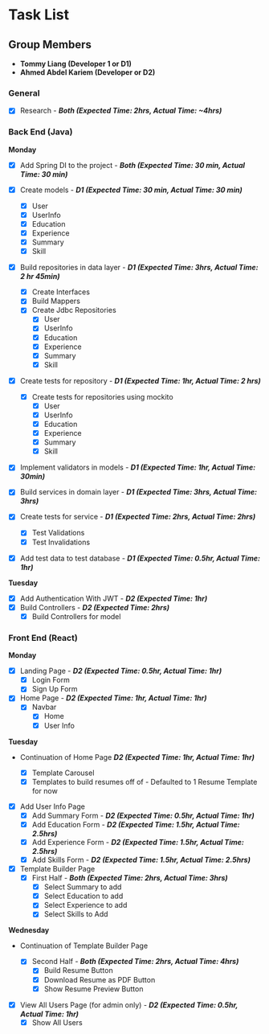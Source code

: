 # Task List

## Group Members

-   **Tommy Liang (Developer 1 or D1)**
-   **Ahmed Abdel Kariem (Developer or D2)**

### General

-   [x] Research - **_Both (Expected Time: 2hrs, Actual Time: ~4hrs)_**

### Back End (Java)

**Monday**

-   [x] Add Spring DI to the project - **_Both (Expected Time: 30 min, Actual Time: 30 min)_**
-   [x] Create models - **_D1 (Expected Time: 30 min, Actual Time: 30 min)_**
    -   [x] User
    -   [x] UserInfo
    -   [x] Education
    -   [x] Experience
    -   [x] Summary
    -   [x] Skill
-   [x] Build repositories in data layer - **_D1 (Expected Time: 3hrs, Actual Time: 2 hr 45min)_**
    -   [x] Create Interfaces
    -   [x] Build Mappers
    -   [x] Create Jdbc Repositories
        -   [x] User
        -   [x] UserInfo
        -   [x] Education
        -   [x] Experience
        -   [x] Summary
        -   [x] Skill
-   [x] Create tests for repository - **_D1 (Expected Time: 1hr, Actual Time: 2 hrs)_**
    -   [x] Create tests for repositories using mockito
        -   [x] User
        -   [x] UserInfo
        -   [x] Education
        -   [x] Experience
        -   [x] Summary
        -   [x] Skill
-   [x] Implement validators in models - **_D1 (Expected Time: 1hr, Actual Time: 30min)_**
-   [x] Build services in domain layer - **_D1 (Expected Time: 3hrs, Actual Time: 3hrs)_**

-   [x] Create tests for service - **_D1 (Expected Time: 2hrs, Actual Time: 2hrs)_**
    -   [x] Test Validations
    -   [x] Test Invalidations
-   [x] Add test data to test database - **_D1 (Expected Time: 0.5hr, Actual Time: 1hr)_**

**Tuesday**

-   [x] Add Authentication With JWT - **_D2 (Expected Time: 1hr)_**
-   [x] Build Controllers - **_D2 (Expected Time: 2hrs)_**
    -   [x] Build Controllers for model

### Front End (React)

**Monday**

-   [x] Landing Page - **_D2 (Expected Time: 0.5hr, Actual Time: 1hr)_**
    -   [x] Login Form
    -   [x] Sign Up Form
-   [x] Home Page - **_D2 (Expected Time: 1hr, Actual Time: 1hr)_**
    -   [x] Navbar
        -   [x] Home
        -   [x] User Info

**Tuesday**

-   Continuation of Home Page **_D2 (Expected Time: 1hr, Actual Time: 1hr)_**

    -   [x] Template Carousel
    -   [x] Templates to build resumes off of - Defaulted to 1 Resume Template for now

-   [x] Add User Info Page
    -   [x] Add Summary Form - **_D2 (Expected Time: 0.5hr, Actual Time: 1hr)_**
    -   [x] Add Education Form - **_D2 (Expected Time: 1.5hr, Actual Time: 2.5hrs)_**
    -   [x] Add Experience Form - **_D2 (Expected Time: 1.5hr, Actual Time: 2.5hrs)_**
    -   [x] Add Skills Form - **_D2 (Expected Time: 1.5hr, Actual Time: 2.5hrs)_**
-   [x] Template Builder Page
    -   [x] First Half - **_Both (Expected Time: 2hrs, Actual Time: 3hrs)_**
        -   [x] Select Summary to add
        -   [x] Select Education to add
        -   [x] Select Experience to add
        -   [x] Select Skills to Add

**Wednesday**

-   Continuation of Template Builder Page

    -   [x] Second Half - **_Both (Expected Time: 2hrs, Actual Time: 4hrs)_**
        -   [x] Build Resume Button
        -   [x] Download Resume as PDF Button
        -   [x] Show Resume Preview Button

-   [x] View All Users Page (for admin only) - **_D2 (Expected Time: 0.5hr, Actual Time: 1hr)_**
    -   [x] Show All Users
